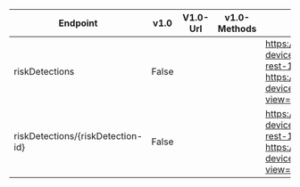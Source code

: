 | Endpoint | v1.0 | V1.0-Url | v1.0-Methods | v1.0-docs | beta | Beta-Url | Beta-Methods | Beta-Docs | Path | Root | Children | Segment |
| ----------| ----------| ----------| ----------| ----------| ----------| ----------| ----------| ----------| ----------| ----------| ----------| ----------|
| riskDetections| False| | | https://learn.microsoft.com/graph/api/intune-deviceconfig-reportroot-get?view=graph-rest-1.0 https://learn.microsoft.com/graph/api/intune-deviceconfig-reportroot-update?view=graph-rest-1.0| True| https://graph.microsoft.com/beta/riskDetections| Get Post| https://learn.microsoft.com/graph/api/riskdetection-get?view=graph-rest-beta | riskDetections| riskDetections| 1| riskDetections|
| riskDetections/{riskDetection-id}| False| | | https://learn.microsoft.com/graph/api/intune-deviceconfig-reportroot-get?view=graph-rest-1.0 https://learn.microsoft.com/graph/api/intune-deviceconfig-reportroot-update?view=graph-rest-1.0| True| https://graph.microsoft.com/beta/riskDetections/{riskDetection-id}| Get Patch Delete|   | riskDetections {riskDetection-id}| riskDetections| 0| {riskDetection-id}|
